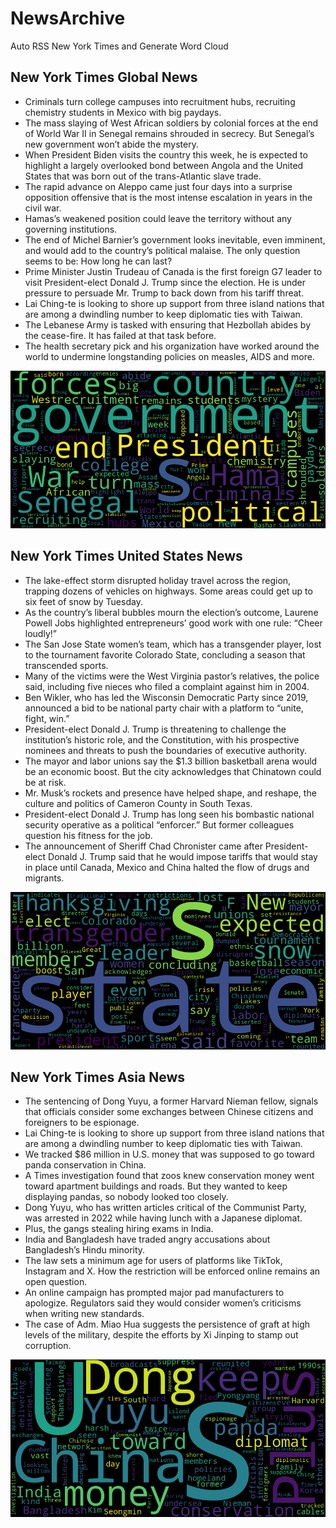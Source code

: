 # NewsArchive
Auto RSS New York Times and Generate Word Cloud

## New York Times Global News
* Criminals turn college campuses into recruitment hubs, recruiting chemistry students in Mexico with big paydays.
* The mass slaying of West African soldiers by colonial forces at the end of World War II in Senegal remains shrouded in secrecy. But Senegal’s new government won’t abide the mystery.
* When President Biden visits the country this week, he is expected to highlight a largely overlooked bond between Angola and the United States that was born out of the trans-Atlantic slave trade.
* The rapid advance on Aleppo came just four days into a surprise opposition offensive that is the most intense escalation in years in the civil war.
* Hamas’s weakened position could leave the territory without any governing institutions.
* The end of Michel Barnier’s government looks inevitable, even imminent, and would add to the country’s political malaise. The only question seems to be: How long he can last?
* Prime Minister Justin Trudeau of Canada is the first foreign G7 leader to visit President-elect Donald J. Trump since the election. He is under pressure to persuade Mr. Trump to back down from his tariff threat.
* Lai Ching-te is looking to shore up support from three island nations that are among a dwindling number to keep diplomatic ties with Taiwan.
* The Lebanese Army is tasked with ensuring that Hezbollah abides by the cease-fire. It has failed at that task before.
* The health secretary pick and his organization have worked around the world to undermine longstanding policies on measles, AIDS and more.

![Global](./global.png)
## New York Times United States News
* The lake-effect storm disrupted holiday travel across the region, trapping dozens of vehicles on highways. Some areas could get up to six feet of snow by Tuesday.
* As the country’s liberal bubbles mourn the election’s outcome, Laurene Powell Jobs highlighted entrepreneurs’ good work with one rule: “Cheer loudly!”
* The San Jose State women’s team, which has a transgender player, lost to the tournament favorite Colorado State, concluding a season that transcended sports.
* Many of the victims were the West Virginia pastor’s relatives, the police said, including five nieces who filed a complaint against him in 2004.
* Ben Wikler, who has led the Wisconsin Democratic Party since 2019, announced a bid to be national party chair with a platform to “unite, fight, win.”
* President-elect Donald J. Trump is threatening to challenge the institution’s historic role, and the Constitution, with his prospective nominees and threats to push the boundaries of executive authority.
* The mayor and labor unions say the $1.3 billion basketball arena would be an economic boost. But the city acknowledges that Chinatown could be at risk.
* Mr. Musk’s rockets and presence have helped shape, and reshape, the culture and politics of Cameron County in South Texas.
* President-elect Donald J. Trump has long seen his bombastic national security operative as a political “enforcer.” But former colleagues question his fitness for the job.
* The announcement of Sheriff Chad Chronister came after President-elect Donald J. Trump said that he would impose tariffs that would stay in place until Canada, Mexico and China halted the flow of drugs and migrants.

![US](./usnews.png)
## New York Times Asia News
* The sentencing of Dong Yuyu, a former Harvard Nieman fellow, signals that officials consider some exchanges between Chinese citizens and foreigners to be espionage.
* Lai Ching-te is looking to shore up support from three island nations that are among a dwindling number to keep diplomatic ties with Taiwan.
* We tracked $86 million in U.S. money that was supposed to go toward panda conservation in China.
* A Times investigation found that zoos knew conservation money went toward apartment buildings and roads. But they wanted to keep displaying pandas, so nobody looked too closely.
* Dong Yuyu, who has written articles critical of the Communist Party, was arrested in 2022 while having lunch with a Japanese diplomat.
* Plus, the gangs stealing hiring exams in India.
* India and Bangladesh have traded angry accusations about Bangladesh’s Hindu minority.
* The law sets a minimum age for users of platforms like TikTok, Instagram and X. How the restriction will be enforced online remains an open question.
* An online campaign has prompted major pad manufacturers to apologize. Regulators said they would consider women’s criticisms when writing new standards.
* The case of Adm. Miao Hua suggests the persistence of graft at high levels of the military, despite the efforts by Xi Jinping to stamp out corruption.

![Asian](./asian.png)
